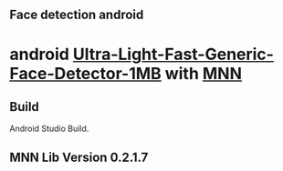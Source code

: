 ## Face detection android

# android [Ultra-Light-Fast-Generic-Face-Detector-1MB](https://github.com/Linzaer/Ultra-Light-Fast-Generic-Face-Detector-1MB) with [MNN](https://github.com/alibaba/MNN)

## Build
Android Studio Build.

## MNN Lib Version 0.2.1.7